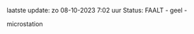 laatste update: 
zo 08-10-2023  7:02   uur 
Status: FAALT - geel - 
<div class="service Y">microstation</div>
